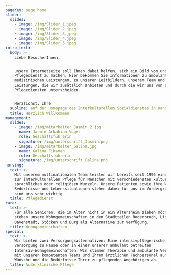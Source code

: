```yaml
---
pageKey: page_home
slider:
  slides:
    - image: /img/Slider_1.jpeg
    - image: /img/Slider_2.jpeg
    - image: /img/Slider_3.jpeg
    - image: /img/Slider_4.jpeg
    - image: /img/Slider_5.jpeg
intro_text:
  body: >-
    Liebe BesucherInnen,


    unsere Internetseite soll Ihnen dabei helfen, sich ein Bild von unserem
    Pflegedienst zu machen. Hier bekommen Sie Informationen zu ambulanten und
    medizinischen Leistungen, zu unseren Leitbildern, unserem Team und zu
    Leistungen, die wir zusätzlich anbieten und durch die wir uns von anderen
    Pflegediensten unterscheiden.


    Herzlichst, Ihre
  subline: auf der Homepage des Interkulturellen Sozialdienstes in Hannover
  title: Herzlich Willkommen
management:
  slides:
    - image: /img/mitarbeiter_Jasmin_2.jpg
      name: Jasmin Arbabian-Vogel
      role: Geschäftsführerin
      signature: /img/unterschrift_Jasmin.png
    - image: /img/mitarbeiter_Galina.jpg
      name: Galina Fiksman
      role: Geschäftsführerin
      signature: /img/unterschrift_Galina.png
nursing:
  text: >-
    Mit unserem multinationalen Team leisten wir bereits seit 1996 einen Beitrag
    zur interkulturellen Pflege für Menschen mit verschiedensten kulturellen,
    sprachlichen oder religiösen Wurzeln. Unsere Patienten sowie ihre Wünsche,
    Bedürfnisse und Lebenssituationen stehen dabei für uns im Vordergrund und
    sind uns sehr wichtig
  title: Pflegedienst
care:
  text: >-
    Für alle Senioren, die im Alter nicht in ein Altersheim ziehen möchten,
    stehen unsere Wohngemeinschaften in den Stadtteilen Roderbruch, List,
    Davenstedt, Stöcken und Burg als Alternative zur Verfügung.
  title: Wohngemeinschaften
special:
  text: >-
    Wir bieten zwei Versorgungsalternativen: Eine intensivpflegerische
    Versorgung zu Hause oder in einer unserer ambulant betreuten
    Intensiv-Wohngemeinschaften. Wir stimmen Therapie und ambulante Versorgung
    mit unseren kompetenten Teams und Ihrem ärztlichen Fachpersonal auf Ihre
    Wünsche und die Bedürfnisse Ihrer zu pflegenden Angehörigen ab.
  title: Außerklinische Pflege
---
```


